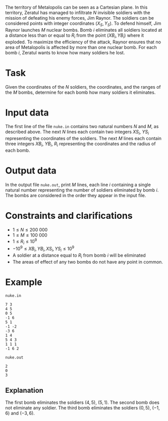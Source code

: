 
The territory of Metalopolis can be seen as a Cartesian plane. In this territory, Zeratul has managed to infiltrate $N$ invisible soldiers with the mission of defeating his enemy forces, Jim Raynor. The soldiers can be considered points with integer coordinates $(X_S, Y_S)$. To defend himself, Jim Raynor launches $M$ nuclear bombs. Bomb $i$ eliminates all soldiers located at a distance less than or equal to $R_i$ from the point $(XB_i, YB_i)$ where it exploded. To maximize the efficiency of the attack, Raynor ensures that no area of Metalopolis is affected by more than one nuclear bomb. For each bomb $i$, Zeratul wants to know how many soldiers he lost.

# Task

Given the coordinates of the $N$ soldiers, the coordinates, and the ranges of the $M$ bombs, determine for each bomb how many soldiers it eliminates.

# Input data

The first line of the file `nuke.in` contains two natural numbers $N$ and $M$, as described above. The next $N$ lines each contain two integers $XS_i$, $YS_i$ representing the coordinates of the soldiers. The next $M$ lines each contain three integers $XB_i$, $YB_i$, $R_i$ representing the coordinates and the radius of each bomb.

# Output data

In the output file `nuke.out`, print $M$ lines, each line $i$ containing a single natural number representing the number of soldiers eliminated by bomb $i$. The bombs are considered in the order they appear in the input file.

# Constraints and clarifications

* $1 \leq N \leq 200\ 000$
* $1 \leq M \leq 100\ 000$
* $1 \leq R_i \leq 10^9$
* $-10^9 \leq XB_i, YB_i, XS_i, YS_i \leq 10^9$
* A soldier at a distance equal to $R_i$ from bomb $i$ will be eliminated
* The areas of effect of any two bombs do not have any point in common.

# Example

`nuke.in`
```
7 3
4 5
0 5
-1 6
5 1
-1 -2
-3 6
1 4
5 4 3
1 1 1
-1 6 2
```

`nuke.out`
```
2
0
3
```

## Explanation

The first bomb eliminates the soldiers $(4, 5)$, $(5, 1)$.
The second bomb does not eliminate any soldier.
The third bomb eliminates the soldiers $(0, 5)$, $(-1, 6)$ and $(-3, 6)$.
```
